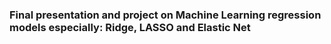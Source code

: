 ### Final presentation and project on Machine Learning regression models especially: Ridge, LASSO and Elastic Net
